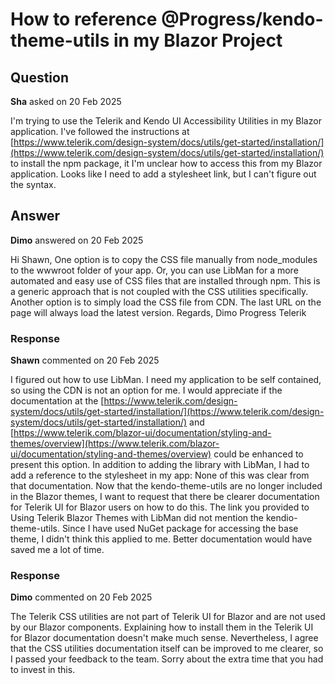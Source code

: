 # How to reference @Progress/kendo-theme-utils in my Blazor Project

## Question

**Sha** asked on 20 Feb 2025

I'm trying to use the Telerik and Kendo UI Accessibility Utilities in my Blazor application. I've followed the instructions at [https://www.telerik.com/design-system/docs/utils/get-started/installation/](https://www.telerik.com/design-system/docs/utils/get-started/installation/) to install the npm package, it I'm unclear how to access this from my Blazor application. Looks like I need to add a stylesheet link, but I can't figure out the syntax.

## Answer

**Dimo** answered on 20 Feb 2025

Hi Shawn, One option is to copy the CSS file manually from node_modules to the wwwroot folder of your app. Or, you can use LibMan for a more automated and easy use of CSS files that are installed through npm. This is a generic approach that is not coupled with the CSS utilities specifically. Another option is to simply load the CSS file from CDN. The last URL on the page will always load the latest version. Regards, Dimo Progress Telerik

### Response

**Shawn** commented on 20 Feb 2025

I figured out how to use LibMan. I need my application to be self contained, so using the CDN is not an option for me. I would appreciate if the documentation at the [https://www.telerik.com/design-system/docs/utils/get-started/installation/](https://www.telerik.com/design-system/docs/utils/get-started/installation/) and [https://www.telerik.com/blazor-ui/documentation/styling-and-themes/overview](https://www.telerik.com/blazor-ui/documentation/styling-and-themes/overview) could be enhanced to present this option. In addition to adding the library with LibMan, I had to add a reference to the stylesheet in my app: <link rel="stylesheet" href="~/lib/progress/kendo-theme-utils/dist/all.css" /> None of this was clear from that documentation. Now that the kendo-theme-utils are no longer included in the Blazor themes, I want to request that there be clearer documentation for Telerik UI for Blazor users on how to do this. The link you provided to Using Telerik Blazor Themes with LibMan did not mention the kendio-theme-utils. Since I have used NuGet package for accessing the base theme, I didn't think this applied to me. Better documentation would have saved me a lot of time.

### Response

**Dimo** commented on 20 Feb 2025

The Telerik CSS utilities are not part of Telerik UI for Blazor and are not used by our Blazor components. Explaining how to install them in the Telerik UI for Blazor documentation doesn't make much sense. Nevertheless, I agree that the CSS utilities documentation itself can be improved to me clearer, so I passed your feedback to the team. Sorry about the extra time that you had to invest in this.
